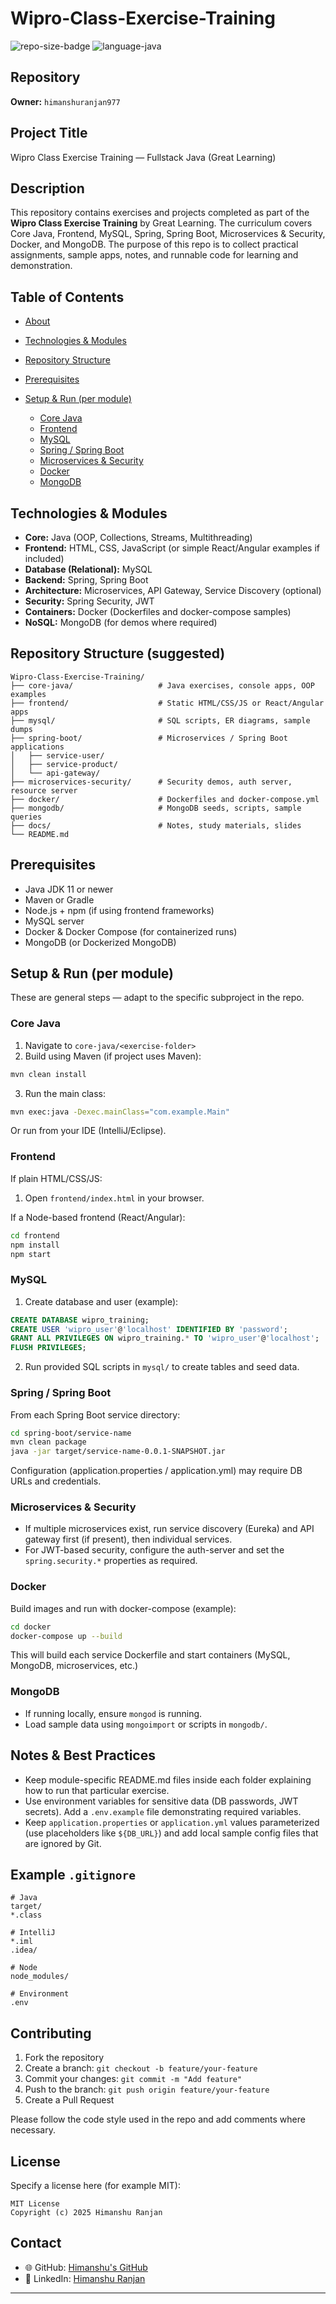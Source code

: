 # Wipro-Class-Exercise-Training

![repo-size-badge](https://img.shields.io/badge/Repo-Wipro--Class--Exercise--Training-blue)
![language-java](https://img.shields.io/badge/Language-Java-orange)

## Repository

**Owner:** `himanshuranjan977`

## Project Title

Wipro Class Exercise Training — Fullstack Java (Great Learning)

## Description

This repository contains exercises and projects completed as part of the **Wipro Class Exercise Training** by Great Learning. The curriculum covers Core Java, Frontend, MySQL, Spring, Spring Boot, Microservices & Security, Docker, and MongoDB. The purpose of this repo is to collect practical assignments, sample apps, notes, and runnable code for learning and demonstration.

## Table of Contents

* [About](#description)
* [Technologies & Modules](#technologies--modules)
* [Repository Structure](#repository-structure)
* [Prerequisites](#prerequisites)
* [Setup & Run (per module)](#setup--run-per-module)

  * [Core Java](#core-java)
  * [Frontend](#frontend)
  * [MySQL](#mysql)
  * [Spring / Spring Boot](#spring--spring-boot)
  * [Microservices & Security](#microservices--security)
  * [Docker](#docker)
  * [MongoDB](#mongodb)


## Technologies & Modules

* **Core:** Java (OOP, Collections, Streams, Multithreading)
* **Frontend:** HTML, CSS, JavaScript (or simple React/Angular examples if included)
* **Database (Relational):** MySQL
* **Backend:** Spring, Spring Boot
* **Architecture:** Microservices, API Gateway, Service Discovery (optional)
* **Security:** Spring Security, JWT
* **Containers:** Docker (Dockerfiles and docker-compose samples)
* **NoSQL:** MongoDB (for demos where required)

## Repository Structure (suggested)

```
Wipro-Class-Exercise-Training/
├── core-java/                   # Java exercises, console apps, OOP examples
├── frontend/                    # Static HTML/CSS/JS or React/Angular apps
├── mysql/                       # SQL scripts, ER diagrams, sample dumps
├── spring-boot/                 # Microservices / Spring Boot applications
│   ├── service-user/
│   ├── service-product/
│   └── api-gateway/
├── microservices-security/      # Security demos, auth server, resource server
├── docker/                      # Dockerfiles and docker-compose.yml
├── mongodb/                     # MongoDB seeds, scripts, sample queries
├── docs/                        # Notes, study materials, slides
└── README.md
```

## Prerequisites

* Java JDK 11 or newer
* Maven or Gradle
* Node.js + npm (if using frontend frameworks)
* MySQL server
* Docker & Docker Compose (for containerized runs)
* MongoDB (or Dockerized MongoDB)

## Setup & Run (per module)

These are general steps — adapt to the specific subproject in the repo.

### Core Java

1. Navigate to `core-java/<exercise-folder>`
2. Build using Maven (if project uses Maven):

```bash
mvn clean install
```

3. Run the main class:

```bash
mvn exec:java -Dexec.mainClass="com.example.Main"
```

Or run from your IDE (IntelliJ/Eclipse).

### Frontend

If plain HTML/CSS/JS:

1. Open `frontend/index.html` in your browser.

If a Node-based frontend (React/Angular):

```bash
cd frontend
npm install
npm start
```

### MySQL

1. Create database and user (example):

```sql
CREATE DATABASE wipro_training;
CREATE USER 'wipro_user'@'localhost' IDENTIFIED BY 'password';
GRANT ALL PRIVILEGES ON wipro_training.* TO 'wipro_user'@'localhost';
FLUSH PRIVILEGES;
```

2. Run provided SQL scripts in `mysql/` to create tables and seed data.

### Spring / Spring Boot

From each Spring Boot service directory:

```bash
cd spring-boot/service-name
mvn clean package
java -jar target/service-name-0.0.1-SNAPSHOT.jar
```

Configuration (application.properties / application.yml) may require DB URLs and credentials.

### Microservices & Security

* If multiple microservices exist, run service discovery (Eureka) and API gateway first (if present), then individual services.
* For JWT-based security, configure the auth-server and set the `spring.security.*` properties as required.

### Docker

Build images and run with docker-compose (example):

```bash
cd docker
docker-compose up --build
```

This will build each service Dockerfile and start containers (MySQL, MongoDB, microservices, etc.)

### MongoDB

* If running locally, ensure `mongod` is running.
* Load sample data using `mongoimport` or scripts in `mongodb/`.

## Notes & Best Practices

* Keep module-specific README.md files inside each folder explaining how to run that particular exercise.
* Use environment variables for sensitive data (DB passwords, JWT secrets). Add a `.env.example` file demonstrating required variables.
* Keep `application.properties` or `application.yml` values parameterized (use placeholders like `${DB_URL}`) and add local sample config files that are ignored by Git.

## Example `.gitignore`

```
# Java
target/
*.class

# IntelliJ
*.iml
.idea/

# Node
node_modules/

# Environment
.env
```

## Contributing

1. Fork the repository
2. Create a branch: `git checkout -b feature/your-feature`
3. Commit your changes: `git commit -m "Add feature"`
4. Push to the branch: `git push origin feature/your-feature`
5. Create a Pull Request

Please follow the code style used in the repo and add comments where necessary.

## License

Specify a license here (for example MIT):

```
MIT License
Copyright (c) 2025 Himanshu Ranjan
```

## Contact

- 🌐 GitHub: [Himanshu's GitHub](https://github.com/himanshuranjan977)  
- 💼 LinkedIn: [Himanshu Ranjan](https://www.linkedin.com/in/himanshu-ranjan-6019a6215/)  

---

